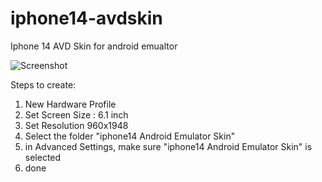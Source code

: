 # iphone14-avdskin
Iphone 14 AVD Skin for android emualtor

![Screenshot](https://github.com/karljosh16/iphone14-avdskin/assets/13885187/589b7172-de54-46fa-a77a-b82ac6ae7d1f)

Steps to create:
1. New Hardware Profile
2. Set Screen Size : 6.1 inch
3. Set Resolution 960x1948
4. Select the folder "iphone14 Android Emulator Skin"
5. in Advanced Settings, make sure "iphone14 Android Emulator Skin" is selected
6. done
